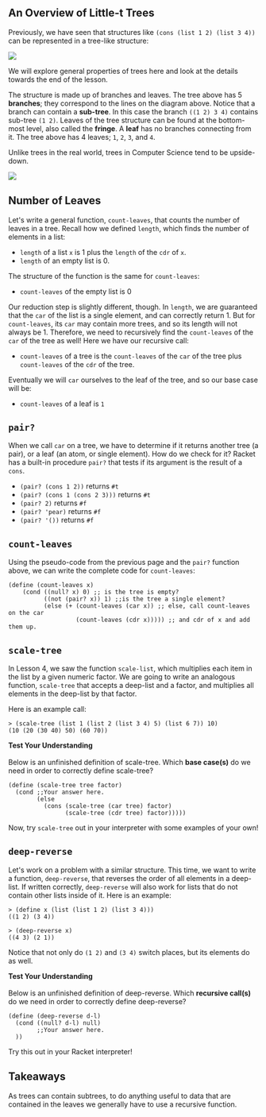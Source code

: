 ## An Overview of Little-t Trees

Previously, we have seen that structures like `(cons (list 1 2) (list 3 4))`
can be represented in a tree-like structure:

![](http://mitpress.mit.edu/sicp/full-text/book/ch2-Z-G-16.gif)

We will explore general properties of trees here and look at the details
towards the end of the lesson.

The structure is made up of branches and leaves. The tree above has 5
**branches**; they correspond to the lines on the diagram above. Notice that a
branch can contain a **sub-tree**. In this case the branch `((1 2) 3 4)` contains sub-tree `(1 2)`. Leaves of the tree structure can be found at the bottom-most level, also called the **fringe**. A **leaf** has no branches connecting from it. The tree above has 4 leaves; `1`, `2`, `3`, and `4`.

Unlike trees in the real world, trees in Computer Science tend to be upside-down.

![](http://www.berndtgroup.net/~/media/images/thinking/blog/2014/deeptreestructure2.ashx)

## Number of Leaves

Let's write a general function, `count-leaves`, that counts the number of leaves in a tree.
Recall how we defined `length`, which finds the number of elements in a list:

  * `length` of a list `x` is 1 plus the `length` of the `cdr` of `x`.
  * `length` of an empty list is 0.

The structure of the function is the same for `count-leaves`:

  * `count-leaves` of the empty list is 0

Our reduction step is slightly different, though. In `length`, we are guaranteed that the `car` of the list is a single element, and can correctly return 1. But for `count-leaves`, its `car` may contain more trees, and so its length will not always be 1. Therefore, we need to recursively find the `count-leaves` of the `car` of the tree as well! Here we have our recursive call:

  * `count-leaves` of a tree is the `count-leaves` of the `car` of the tree plus `count-leaves` of the `cdr` of the tree.

Eventually we will `car` ourselves to the leaf of the tree, and so our base case will be:

  * `count-leaves` of a leaf is `1`

## `pair?`

When we call `car` on a tree, we have to determine if it returns another tree (a pair), or a leaf (an atom, or single element). How do we check for it? Racket has a built-in procedure `pair?` that tests if its argument is the result of a `cons`.

  * `(pair? (cons 1 2))` returns `#t`
  * `(pair? (cons 1 (cons 2 3)))` returns `#t`
  * `(pair? 2)` returns `#f`
  * `(pair? 'pear)` returns `#f`
  * `(pair? '())` returns `#f`

## `count-leaves`

Using the pseudo-code from the previous page and the `pair?` function above,
we can write the complete code for `count-leaves`:

    
    
    (define (count-leaves x)
        (cond ((null? x) 0) ;; is the tree is empty?
              ((not (pair? x)) 1) ;;is the tree a single element?
              (else (+ (count-leaves (car x)) ;; else, call count-leaves on the car
                       (count-leaves (cdr x))))) ;; and cdr of x and add them up.
    

## `scale-tree`

In Lesson 4, we saw the function `scale-list`, which multiplies each
item in the list by a given numeric factor. We are going to write an analogous
function, `scale-tree` that accepts a deep-list and a factor, and multiplies all elements in the deep-list by that factor.

Here is an example call:

    
    > (scale-tree (list 1 (list 2 (list 3 4) 5) (list 6 7)) 10)
    (10 (20 (30 40) 50) (60 70))


<div class="mc">
<strong>Test Your Understanding</strong><br><br>
Below is an unfinished definition of scale-tree. Which <strong>base case(s)</strong> do we need in order to correctly define scale-tree?

<pre><code>(define (scale-tree tree factor)
  (cond ;;Your answer here.
        (else 
          (cons (scale-tree (car tree) factor) 
                (scale-tree (cdr tree) factor)))))
</code></pre>
<ans text="A. ((null? tree) 0)" explanation="Returning 0 for a null tree will cons extraneous 0s to the ends of sequences in some cases. Can you give an example for when this will happen?"></ans>
<ans text="B. ((null? tree) null)" explanation="This is a correct base case, but we also need another one for scale-tree to work correctly."></ans>
<ans text="C. ((not (pair? tree)) (* factor tree))" explanation="This is a correct base case, but we also need another one for scale-tree to work correctly."></ans>
<ans text="D. A and C" explanation="We handle the single element case correctly, but not the null tree case. Returning 0 for a null tree will cons extraneous 0s to the ends of sequences in some cases. Can you give an example for when this will happen?"></ans>
<ans text="E. B and C" explanation="Correct! B takes care of when the argument is an empty tree, while C checks if the input tree is an atom and correctly scales it by factor" correct></ans>
<!-- and so on -->
</div>

Now, try `scale-tree` out in your interpreter with some examples of your own!

## `deep-reverse`

Let's work on a problem with a similar structure. This time, we want to write a function, `deep-reverse`, that reverses the order of all elements in a deep-list. If written correctly, `deep-reverse` will also work for lists that do not contain other lists inside of it. Here is an example:

    
    > (define x (list (list 1 2) (list 3 4)))
    ((1 2) (3 4))
    
    > (deep-reverse x)
    ((4 3) (2 1))
    

Notice that not only do `(1 2)` and `(3 4)` switch places, but its elements do as well.

<div class="mc">
<strong>Test Your Understanding</strong><br><br>
Below is an unfinished definition of deep-reverse. Which <strong>recursive call(s)</strong> do we need in order to correctly define deep-reverse?

<pre><code>(define (deep-reverse d-l)
  (cond ((null? d-l) null)
        ;;Your answer here.
  ))
</code></pre>
<ans text="A. ((pair? (car d-l)) (append (deep-reverse (cdr d-l)) (list (deep-reverse (car d-l)))))" explanation="This is a correct recursive call, but we also need another one for deep-reverse to work correctly."></ans>
<ans text="B. ((pair? (car d-l)) (append (cdr d-l) (list (deep-reverse (car d-l)))))" explanation="The cdr of the d-l must also be reversed!"></ans>
<ans text="C. (else (append (deep-reverse (cdr d-l)) (list (car d-l))))" explanation="This is a correct recursive call, but we also need another one for deep-reverse to work correctly."></ans>
<ans text="D. (else (append (car d-l) (list (deep-reverse (cdr d-l)))))" explanation="This recursive call does not reverse the car and cdr of d-l."></ans>
<ans text="E. A and C" explanation="Correct! The case where (car d-l) is a pair is taken care of by A, and the case where (car d-l) is not a pair is taken care of by C." correct></ans>
<ans text="F. B and D" explanation="Check the explanations for B and D, respectively"></ans>
<!-- and so on -->
</div>

Try this out in your Racket interpreter!

## Takeaways

As trees can contain subtrees, to do anything useful to data that are
contained in the leaves we generally have to use a recursive function.

